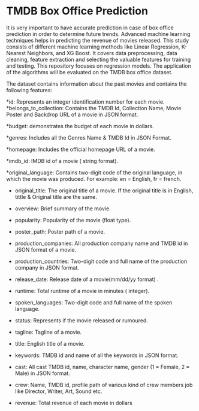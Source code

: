 # TMDB Box Office Prediction

It is very important to have accurate prediction in case of box office prediction in order to determine future trends. Advanced machine learning techniques helps in predicting the revenue of movies released. This study consists of different machine learning methods like Linear Regression, K-Nearest Neighbors, and XG Boost. It covers data preprocessing, data cleaning, feature extraction and selecting the valuable features for training and testing. This repository focuses on regression models. The application of the algorithms will be evaluated on the TMDB box office dataset.

The dataset contains information about the past movies and contains the following features:

*id: Represents an integer identification number for each movie.
*belongs_to_collection: Contains the TMDB Id, Collection Name, Movie Poster and Backdrop URL of a movie in JSON format.

*budget: demonstrates the budget of each movie in dollars.

*genres: Includes  all the Genres Name & TMDB Id in JSON Format. 

*homepage: Includes the official homepage URL of a movie.

*imdb_id: IMDB id of a movie ( string format).

*original_language: Contains two-digit code of the original language, in which the movie was produced. For example: en = English, fr = french.

* original_title: The original title of a movie. If the original title is in English,  tittle & Original title are the same.

* overview: Brief summary of the movie.

* popularity: Popularity of the movie (float type).

* poster_path: Poster path of a movie.
* production_companies: All production company name and TMDB id in JSON format of a movie.

* production_countries: Two-digit code and full name of the production company in JSON format.

* release_date: Release date of a movie(mm/dd/yy format) .

* runtime: Total runtime of a movie in minutes ( integer).

* spoken_languages: Two-digit code and full name of the spoken language.

* status: Represents if the movie released or rumoured.

* tagline: Tagline of a movie.

* title: English title of a movie.

* keywords: TMDB id and name of all the keywords in JSON format.

* cast: All cast TMDB id, name, character name, gender (1 = Female, 2 = Male) in JSON format.

* crew: Name, TMDB id, profile path of various kind of crew members job like Director, Writer, Art, Sound etc.

* revenue: Total revenue of each  movie in dollars
